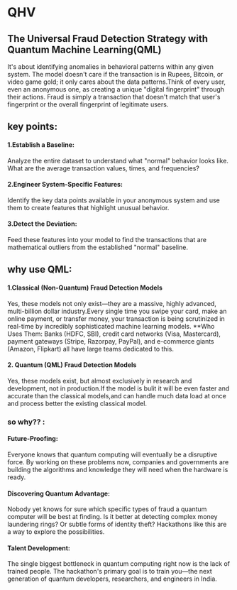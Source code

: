 # QHV
##                             The Universal Fraud Detection Strategy with Quantum Machine Learning(QML)
  It's about identifying anomalies in behavioral patterns within any given system. The model doesn't care if the transaction is in Rupees, Bitcoin, or video game gold; it only cares about the data patterns.Think of every user, even an anonymous one, as creating a unique "digital fingerprint" through their actions. Fraud is simply a transaction that doesn't match that user's fingerprint or the overall fingerprint of legitimate users.
## key points:
#### 1.Establish a Baseline: 
  Analyze the entire dataset to understand what "normal" behavior looks like. What are the average transaction values, times, and frequencies?
#### 2.Engineer System-Specific Features: 
  Identify the key data points available in your anonymous system and use them to create features that highlight unusual behavior.
#### 3.Detect the Deviation: 
  Feed these features into your model to find the transactions that are mathematical outliers from the established "normal" baseline.
## why use QML:
#### 1.Classical (Non-Quantum) Fraud Detection Models
  Yes, these models not only exist—they are a massive, highly advanced, multi-billion dollar industry.Every single time you swipe your card, make an online payment, or transfer money, your transaction is being scrutinized in real-time by incredibly sophisticated machine learning models.
   **Who Uses Them: Banks (HDFC, SBI), credit card networks (Visa, Mastercard), payment gateways (Stripe, Razorpay, PayPal), and e-commerce giants (Amazon, Flipkart) all have large teams dedicated to this.
#### 2. Quantum (QML) Fraud Detection Models
 Yes, these models exist, but almost exclusively in research and development, not in production.If the model is bulit it will be even faster and accurate than the classical models,and can handle much data load at once and process better the existing classical model.
### so why?? :
#### Future-Proofing:
   Everyone knows that quantum computing will eventually be a disruptive force. By working on these problems now, companies and governments are building the algorithms and knowledge they will need when the hardware is ready.
#### Discovering Quantum Advantage: 
  Nobody yet knows for sure which specific types of fraud a quantum computer will be best at finding. Is it better at detecting complex money laundering rings? Or subtle forms of identity theft? Hackathons like this are a way to explore the possibilities.
#### Talent Development: 
  The single biggest bottleneck in quantum computing right now is the lack of trained people. The hackathon's primary goal is to train you—the next generation of quantum developers, researchers, and engineers in India.
